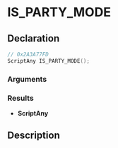 # IS_PARTY_MODE

## Declaration
```cpp
// 0x2A3A77FD
ScriptAny IS_PARTY_MODE();
```

### Arguments

### Results
- **ScriptAny**

## Description
